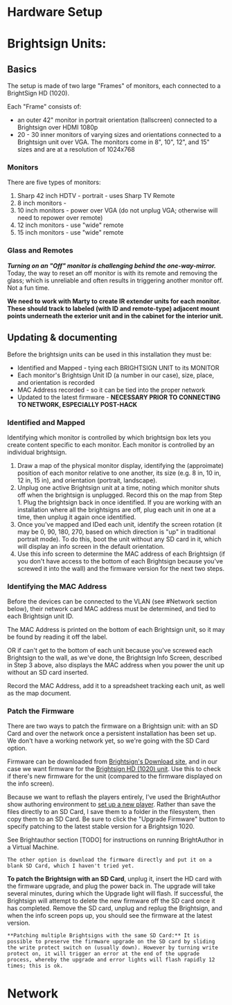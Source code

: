Hardware Setup
==============

# Brightsign Units:

## Basics
The setup is made of two large "Frames" of monitors, each connected to a BrightSign HD (1020).

Each "Frame" consists of:
* an outer 42" monitor in portrait orientation (tallscreen) connected to a Brightsign over HDMI 1080p
* 20 - 30 inner monitors of varying sizes and orientations connected to a Brightsign unit over VGA. The monitors come in 8", 10", 12", and 15" sizes and are at a resolution of 1024x768

### Monitors
There are five types of monitors:
1. Sharp 42 inch HDTV - portrait - uses Sharp TV Remote
2. 8 inch monitors -
3. 10 inch monitors - power over VGA (do not unplug VGA; otherwise will need to repower over remote)
4. 12 inch monitors - use "wide" remote
5. 15 inch monitors - use "wide" remote

### Glass and Remotes
**_Turning on an "Off" monitor is challenging behind the one-way-mirror._** Today, the way to reset an off monitor is with its remote and removing the glass; which is unreliable and often results in triggering another monitor off. Not a fun time.

**We need to work with Marty to create IR extender units for each monitor. These should track to labeled (with ID and remote-type) adjacent mount points underneath the exterior unit and in the cabinet for the interior unit.**


## Updating & documenting
Before the brightsign units can be used in this installation they must be:
* Identified and Mapped - tying each BRIGHTSIGN UNIT to its MONITOR
 * Each monitor's Brightsign Unit ID (a number in our case), size, place, and orientation is recorded
* MAC Address recorded - so it can be tied into the proper network
* Updated to the latest firmware - **NECESSARY PRIOR TO CONNECTING TO NETWORK, ESPECIALLY POST-HACK**

### Identified and Mapped
Identifying which monitor is controlled by which brightsign box lets you create content specific to each monitor. Each monitor is controlled by an individual brightsign.

1. Draw a map of the physical monitor display, identifying the (approimate) position of each monitor relative to one another, its size (e.g. 8 in, 10 in, 12 in, 15 in), and orientation (portrait, landscape).
2. Unplug one active Brightsign unit at a time, noting which monitor shuts off when the brightsign is unplugged. Record this on the map from Step 1. Plug the brightsign back in once identified. If you are working with an installation where all the brightsigns are off, plug each unit in one at a time, then unplug it again once identified.
3. Once you've mapped and IDed each unit, identify the screen rotation (it may be 0, 90, 180, 270, based on which direction is "up" in traditional portrait mode). To do this, boot the unit without any SD card in it, which will display an info screen in the default orientation.
4. Use this info screen to determine the MAC address of each Brightsign (if you don't have access to the bottom of each Brightsign because you've screwed it into the wall) and the firmware version for the next two steps.

### Identifying the MAC Address
Before the devices can be connected to the VLAN (see #Network section below), their network card MAC address must be determined, and tied to each Brightsign unit ID.

The MAC Address is printed on the bottom of each Brightsign unit, so it may be found by reading it off the label.

OR if can't get to the bottom of each unit because you've screwed each Brightsign to the wall, as we've done, the Brightsign Info Screen, described in Step 3 above, also displays the MAC address when you power the unit up without an SD card inserted.

Record the MAC Address, add it to a spreadsheet tracking each unit, as well as the map document.

### Patch the Firmware
There are two ways to patch the firmware on a Brightsign unit: with an SD Card and over the network once a persistent installation has been set up. We don't have a working network yet, so we're going with the SD Card option.

Firmware can be downloaded from [Brightsign's Download site](https://www.brightsign.biz/downloads/overview), and in our case we want firmware for the [Brightsign HD (1020) unit](https://www.brightsign.biz/downloads/hd-series). Use this to check if there's new firmware for the unit (compared to the firmware displayed on the info screen).

Because we want to reflash the players entirely, I've used the BrightAuthor show authoring environment to [set up a new player](https://www.youtube.com/watch?v=rmnh783ug0o). Rather than save the files directly to an SD Card, I save them to a folder in the filesystem, then copy them to an SD Card. Be sure to click the "Upgrade Firmware" button to specify patching to the latest stable version for a Brightsign 1020.

See Brightauthor section [TODO] for instructions on running BrightAuthor in a Virtual Machine.

`The other option is download the firmware directly and put it on a blank SD Card, which I haven't tried yet.`

**To patch the Brightsign with an SD Card**, unplug it, insert the HD card with the firmware upgrade, and plug the power back in. The upgrade will take several minutes, during which the Upgrade light will flash. If successful, the Brightsign will attempt to delete the new firmware off the SD card once it has completed. Remove the SD card, unplug and replug the Brightsign, and when the info screen pops up, you should see the firmware at the latest version.

`**Patching multiple Brightsigns with the same SD Card:** It is possible to preserve the firmware upgrade on the SD card by sliding the write protect switch on (usually down). However by turning write protect on, it will trigger an error at the end of the upgrade process, whereby the upgrade and error lights will flash rapidly 12 times; this is ok.`

# Network
